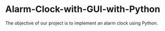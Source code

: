 # Alarm-Clock-with-GUI-with-Python
The objective of our project is to implement an alarm clock using Python.
